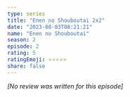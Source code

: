 ```yaml
---
type: series
title: "Enen no Shouboutai 2x2"
date: "2023-08-03T08:21:21"
name: "Enen no Shouboutai"
season: 2
episode: 2
rating: 5
ratingEmoji: ⭐️⭐️⭐️⭐️⭐️
share: false
---
```


_[No review was written for this episode]_

